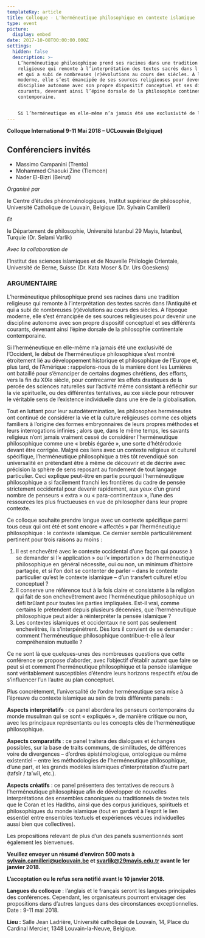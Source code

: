 ```yaml
---
templateKey: article
title: Colloque - L'herméneutique philosophique en contexte islamique
type: event
picture:
  display: embed
date: 2017-10-08T00:00:00.000Z
settings:
  hidden: false
  description: >-
    L’herméneutique philosophique prend ses racines dans une tradition
    religieuse qui remonte à l’interprétation des textes sacrés dans l’Antiquité
    et qui a subi de nombreuses (r)évolutions au cours des siècles. A l’époque
    moderne, elle s’est émancipée de ses sources religieuses pour devenir une
    discipline autonome avec son propre dispositif conceptuel et ses différents
    courants, devenant ainsi l’épine dorsale de la philosophie continentale
    contemporaine.


    Si l’herméneutique en elle-même n’a jamais été une exclusivité de l’Occident, le début de l’herméneutique philosophique s’est montré étroitement lié au développement historique et philosophique de l’Europe et, plus tard, de l’Amérique : rappelons-nous de la manière dont les Lumières ont bataillé pour s’émanciper de certains dogmes chrétiens, des efforts, vers la fin du XIXe siècle, pour contrecarrer les effets drastiques de la percée des sciences naturelles sur l’activité même consistant à réfléchir sur la vie spirituelle, ou des différentes tentatives, au xxe siècle pour retrouver le véritable sens de l’existence individuelle dans une ère de la globalisation.
---
```

**Colloque International 9-11 Mai 2018 – UCLouvain (Belgique)**

## Conférenciers invités

* Massimo Campanini (Trento)
* Mohammed Chaouki Zine (Tlemcen)
* Nader El-Bizri (Beirut)

*Organisé par*

le Centre d’études phénoménologiques, Institut supérieur de philosophie, Université Catholique de Louvain, Belgique (Dr. Sylvain Camilleri)

*Et*

le Département de philosophie, Université Istanbul 29 Mayis, Istanbul, Turquie (Dr. Selami Varlik)

*Avec la collaboration de*

l’Institut des sciences islamiques et de Nouvelle Philologie Orientale, Université de Berne, Suisse (Dr. Kata Moser & Dr. Urs Goeskens)

### ARGUMENTAIRE

L’herméneutique philosophique prend ses racines dans une tradition religieuse qui remonte à l’interprétation des textes sacrés dans l’Antiquité et qui a subi de nombreuses (r)évolutions au cours des siècles. A l’époque moderne, elle s’est émancipée de ses sources religieuses pour devenir une discipline autonome avec son propre dispositif conceptuel et ses différents courants, devenant ainsi l’épine dorsale de la philosophie continentale contemporaine.

Si l’herméneutique en elle-même n’a jamais été une exclusivité de l’Occident, le début de l’herméneutique philosophique s’est montré étroitement lié au développement historique et philosophique de l’Europe et, plus tard, de l’Amérique : rappelons-nous de la manière dont les Lumières ont bataillé pour s’émanciper de certains dogmes chrétiens, des efforts, vers la fin du XIXe siècle, pour contrecarrer les effets drastiques de la percée des sciences naturelles sur l’activité même consistant à réfléchir sur la vie spirituelle, ou des différentes tentatives, au xxe siècle pour retrouver le véritable sens de l’existence individuelle dans une ère de la globalisation.

Tout en luttant pour leur autodétermination, les philosophes herméneutes ont continué de considérer la vie et la culture religieuses comme ces objets familiers à l’origine des formes embryonnaires de leurs propres méthodes et leurs interrogations infinies ; alors que, dans le même temps, les savants religieux n’ont jamais vraiment cessé de considérer l’herméneutique philosophique comme une « brebis égarée », une sorte d’hétérodoxie devant être corrigée. Malgré ces liens avec un contexte religieux et culturel spécifique, l’herméneutique philosophique a très tôt revendiqué son universalité en prétendant être à même de découvrir et de décrire avec précision la sphère de sens reposant au fondement de tout langage particulier. Ceci explique peut-être en partie pourquoi l’herméneutique philosophique a si facilement franchi les frontières du cadre de pensée strictement occidental pour devenir rapidement, aux yeux d’un grand nombre de penseurs « extra » ou « para-continentaux », l’une des ressources les plus fructueuses en vue de philosopher dans leur propre contexte.

Ce colloque souhaite prendre langue avec un contexte spécifique parmi tous ceux qui ont été et sont encore « affectés » par l’herméneutique philosophique : le contexte islamique. Ce dernier semble particulièrement pertinent pour trois raisons au moins :

1. Il est enchevêtré avec le contexte occidental d’une façon qui pousse à se demander si l’« application » ou l’« importation » de l’herméneutique philosophique en général nécessite, oui ou non, un minimum d’histoire partagée, et si l’on doit se contenter de parler – dans le contexte particulier qu’est le contexte islamique – d’un transfert culturel et/ou conceptuel ?
2. Il conserve une référence tout à la fois claire et consistante à la religion qui fait de son enchevêtrement avec l’herméneutique philosophique un défi brûlant pour toutes les parties impliquées. Est-il vrai, comme certains le prétendent depuis plusieurs décennies, que l’herméneutique philosophique peut aider à réinterpréter la pensée islamique ?
3. Les contextes islamiques et occidentaux ne sont pas seulement enchevêtrés, ils s’interpénètrent. Dès lors il convient de se demander : comment l’herméneutique philosophique contribue-t-elle à leur compréhension mutuelle ?

Ce ne sont là que quelques-unes des nombreuses questions que cette conférence se propose d’aborder, avec l’objectif d’établir autant que faire se peut si et comment l’herméneutique philosophique et la pensée islamique sont véritablement susceptibles d’étendre leurs horizons respectifs et/ou de s’influencer l’un l’autre au plan conceptuel.

Plus concrètement, l’universalité de l’ordre herméneutique sera mise à l’épreuve du contexte islamique au sein de trois différents panels :

**Aspects interprétatifs** : ce panel abordera les penseurs contemporains du monde musulman qui se sont « expliqués », de manière critique ou non, avec les principaux représentants ou les concepts clés de l’herméneutique philosophique.

**Aspects comparatifs** : ce panel traitera des dialogues et échanges possibles, sur la base de traits communs, de similitudes, de différences voire de divergences – d’ordres épistémologique, ontologique ou même existentiel – entre les méthodologies de l’herméneutique philosophique, d’une part, et les grands modèles islamiques d’interprétation d’autre part (tafsīr / ta’wīl, etc.).

**Aspects créatifs** : ce panel présentera des tentatives de recours à l’herméneutique philosophique afin de développer de nouvelles interprétations des ensembles canoniques ou traditionnels de textes tels que le Coran et les Hadiths, ainsi que des corpus juridiques, spirituels et philosophiques du monde islamique (tout en gardant à l’esprit le lien essentiel entre ensembles textuels et expériences vécues individuelles aussi bien que collectives).

Les propositions relevant de plus d’un des panels susmentionnés sont également les bienvenues.

**Veuillez envoyer un résumé d’environ 500 mots à sylvain.camilleri@uclouvain.be et svarlik@29mayis.edu.tr avant le 1er janvier 2018.** 

**L’acceptation ou le refus sera notifié avant le 10 janvier 2018.**

**Langues du colloque** : l’anglais et le français seront les langues principales des conférences. Cependant, les organisateurs pourront envisager des propositions dans d’autres langues dans des circonstances exceptionnelles. Date : 9-11 mai 2018.

**Lieu :** Salle Jean Ladrière, Université catholique de Louvain, 14, Place du Cardinal Mercier, 1348 Louvain-la-Neuve, Belgique.